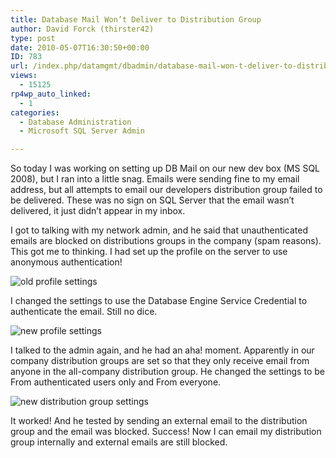```yaml
---
title: Database Mail Won’t Deliver to Distribution Group
author: David Forck (thirster42)
type: post
date: 2010-05-07T16:30:50+00:00
ID: 783
url: /index.php/datamgmt/dbadmin/database-mail-won-t-deliver-to-distribut/
views:
  - 15125
rp4wp_auto_linked:
  - 1
categories:
  - Database Administration
  - Microsoft SQL Server Admin

---
```

So today I was working on setting up DB Mail on our new dev box (MS SQL 2008), but I ran into a little snag. Emails were sending fine to my email address, but all attempts to email our developers distribution group failed to be delivered. These was no sign on SQL Server that the email wasn&#8217;t delivered, it just didn&#8217;t appear in my inbox.

I got to talking with my network admin, and he said that unauthenticated emails are blocked on distributions groups in the company (spam reasons). This got me to thinking. I had set up the profile on the server to use anonymous authentication! 

![old profile settings][1]

I changed the settings to use the Database Engine Service Credential to authenticate the email. Still no dice.

![new profile settings][2]

I talked to the admin again, and he had an aha! moment. Apparently in our company distribution groups are set so that they only receive email from anyone in the all-company distribution group. He changed the settings to be From authenticated users only and From everyone. 

![new distribution group settings][3]

It worked! And he tested by sending an external email to the distribution group and the email was blocked. Success! Now I can email my distribution group internally and external emails are still blocked.

 [1]: /wp-content/uploads/blogs/DataMgmt/thirster42/DBMail/ProfileOld.JPG
 [2]: /wp-content/uploads/blogs/DataMgmt/thirster42/DBMail/ProfileNew.JPG
 [3]: /wp-content/uploads/blogs/DataMgmt/thirster42/DBMail/developers.JPG